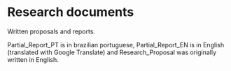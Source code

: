 # Research documents

Written proposals and reports.

Partial_Report_PT is in brazilian portuguese, Partial_Report_EN is in English (translated with Google Translate) and Research_Proposal was originally written in English.
